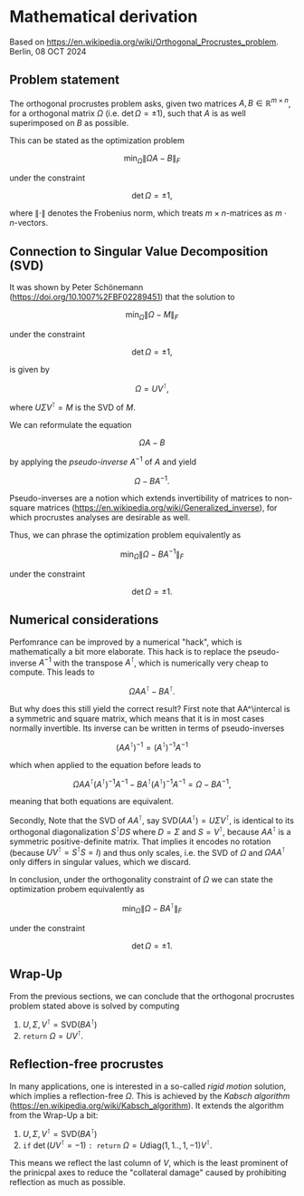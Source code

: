 # Mathematical derivation
Based on https://en.wikipedia.org/wiki/Orthogonal_Procrustes_problem.
Berlin, 08 OCT 2024

## Problem statement
The orthogonal procrustes problem asks, given two matrices $A, B \in \mathbb{R}^{m \times n}$, 
for a orthogonal matrix $\Omega$ (i.e. $\det \Omega=\pm 1$), such that $A$ is as well superimposed on $B$ as 
possible.

This can be stated as the optimization problem

$$ \min_\Omega \| \Omega A - B \|_F $$

under the constraint

$$ \det \Omega = \pm1, $$

where $\| \cdot \|$ denotes the Frobenius norm, which treats $m \times n$-matrices as $m \cdot n$-vectors.

## Connection to Singular Value Decomposition (SVD)
It was shown by Peter Schönemann (https://doi.org/10.1007%2FBF02289451) that the solution to

$$ \min_\Omega \| \Omega - M \|_F $$

under the constraint

$$ \det \Omega = \pm1, $$

is given by

$$ \Omega = UV^\intercal,$$

where $U\Sigma V^\intercal = M$ is the SVD of $M$.

We can reformulate the equation 

$$\Omega A -B$$ 

by applying  the *pseudo-inverse* $A^{-1}$  of $A$ and yield

$$ \Omega - BA^{-1}.$$ 

Pseudo-inverses are a notion which extends invertibility of 
matrices to non-square matrices (https://en.wikipedia.org/wiki/Generalized_inverse), for which procrustes analyses are 
desirable as well.

Thus, we can phrase the optimization problem equivalently as

$$ \min_\Omega \| \Omega - BA^{-1} \|_F $$

under the constraint

$$ \det \Omega = \pm1. $$


## Numerical considerations
Perfomrance can be improved by a numerical "hack", which is mathematically a bit more elaborate. This hack is to replace the pseudo-inverse $A^{-1}$ with the 
transpose $A^\intercal$, which is numerically very cheap to compute. This leads to 

$$ \Omega AA^\intercal - BA^\intercal.$$ 

But why does this still yield the correct result? First note that AA^\intercal is a symmetric and square matrix, which 
means that it is in most cases normally invertible. Its inverse can be written in terms of pseudo-inverses

$$ (AA^\intercal)^{-1} = (A^\intercal)^{-1}A^{-1} $$

which when applied to the equation before leads to

$$ \Omega AA^\intercal(A^\intercal)^{-1}A^{-1}  - BA^\intercal (A^\intercal)^{-1}A^{-1}  = \Omega - BA^{-1},$$

meaning that both equations are equivalent.

Secondly, Note that the SVD of $AA^\intercal$, say $\mathrm{SVD}(AA^\intercal) = U \Sigma V^\intercal$, is identical
to its orthogonal diagonalization $S^\intercal D S$ where $D=\Sigma$ and $S = V^\intercal$, because $AA^\intercal$ is a 
symmetric positive-definite matrix. That implies it encodes no rotation (because $UV^\intercal = S^\intercal S = I$) and 
thus only scales, i.e. the SVD of $\Omega$ and $\Omega AA^\intercal$ only differs in singular values, which we discard.

In conclusion, under the orthogonality constraint of $\Omega$ we can state the optimization probem equivalently as

$$ \min_\Omega \| \Omega - BA^\intercal \|_F $$

under the constraint

$$ \det \Omega = \pm1. $$

## Wrap-Up
From the previous sections, we can conclude that the orthogonal procrustes problem stated above is solved by computing
1. $U, \Sigma, V^\intercal = \mathrm {SVD}(BA^\intercal)$
2. `return` $\Omega = UV^\intercal$.

## Reflection-free procrustes
In many applications, one is interested in a so-called *rigid motion* solution, which implies a reflection-free
$\Omega$. This is achieved by the *Kabsch algorithm* (https://en.wikipedia.org/wiki/Kabsch_algorithm). It extends the algorithm from the Wrap-Up a bit:
1. $U, \Sigma, V^\intercal = \mathrm {SVD}(BA^\intercal)$
2. `if` $\det(UV^\intercal=-1)$ `: return` $\Omega=U \mathrm{diag}(1,1 .., 1, -1) V^\intercal$.

This means we reflect the last column of $V$, which is the least prominent of the prinicpal axes to reduce the 
"collateral damage" caused by prohibiting reflection as much as possible.
